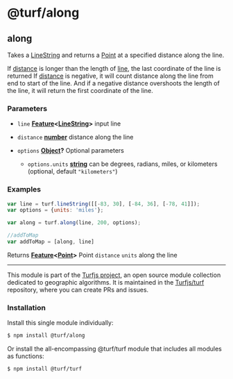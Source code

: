 # @turf/along

<!-- Generated by documentation.js. Update this documentation by updating the source code. -->

## along

Takes a [LineString][1] and returns a [Point][2] at a specified distance along the line.

If [distance][3] is longer than the length of [line][4], the last coordinate of the line is returned
If [distance][3] is negative, it will count distance along the line from end to start of the line. And if
a negative distance overshoots the length of the line, it will return the first coordinate of the line.

### Parameters

*   `line` **[Feature][5]<[LineString][6]>** input line
*   `distance` **[number][7]** distance along the line
*   `options` **[Object][8]?** Optional parameters

    *   `options.units` **[string][9]** can be degrees, radians, miles, or kilometers (optional, default `"kilometers"`)

### Examples

```javascript
var line = turf.lineString([[-83, 30], [-84, 36], [-78, 41]]);
var options = {units: 'miles'};

var along = turf.along(line, 200, options);

//addToMap
var addToMap = [along, line]
```

Returns **[Feature][5]<[Point][10]>** Point `distance` `units` along the line

[1]: https://tools.ietf.org/html/rfc7946#section-3.1.4

[2]: https://tools.ietf.org/html/rfc7946#section-3.1.2

[3]: distance

[4]: line

[5]: https://tools.ietf.org/html/rfc7946#section-3.2

[6]: https://tools.ietf.org/html/rfc7946#section-3.1.4

[7]: https://developer.mozilla.org/docs/Web/JavaScript/Reference/Global_Objects/Number

[8]: https://developer.mozilla.org/docs/Web/JavaScript/Reference/Global_Objects/Object

[9]: https://developer.mozilla.org/docs/Web/JavaScript/Reference/Global_Objects/String

[10]: https://tools.ietf.org/html/rfc7946#section-3.1.2

<!-- This file is automatically generated. Please don't edit it directly. If you find an error, edit the source file of the module in question (likely index.js or index.ts), and re-run "yarn docs" from the root of the turf project. -->

---

This module is part of the [Turfjs project](https://turfjs.org/), an open source module collection dedicated to geographic algorithms. It is maintained in the [Turfjs/turf](https://github.com/Turfjs/turf) repository, where you can create PRs and issues.

### Installation

Install this single module individually:

```sh
$ npm install @turf/along
```

Or install the all-encompassing @turf/turf module that includes all modules as functions:

```sh
$ npm install @turf/turf
```
